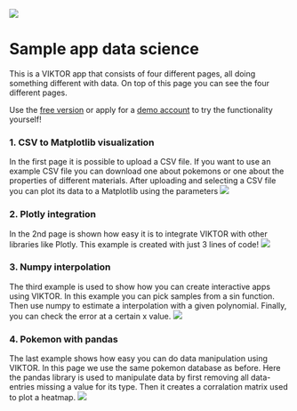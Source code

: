 ![](https://img.shields.io/badge/SDK-v14.0.0-blue) 

# Sample app data science
This is a VIKTOR app that consists of four different pages, all doing something different with data. On top of this 
page you can see the four different pages.

Use the [free version](https://www.viktor.ai/try-for-free) or apply for a [demo account](https://www.viktor.ai/try-for-free) to try the functionality yourself! 


### 1. CSV to Matplotlib visualization
In the first page it is possible to upload a CSV file. If you want to use an example CSV file you can download one about pokemons or one about the properties of different materials.
After uploading and selecting a CSV file you can plot its data to a Matplotlib using the parameters
![](manifest/pictures/csv_to_matplotlib.png)

### 2. Plotly integration
In the 2nd page is shown how easy it is to integrate VIKTOR with other libraries like Plotly. 
This example is created with just 3 lines of code!
![](manifest/pictures/gapminder.gif)

### 3. Numpy interpolation 
The third example is used to show how you can create interactive apps using VIKTOR. 
In this example you can pick samples from a sin function. 
Then use numpy to estimate a interpolation with a given polynomial. 
Finally, you can check the error at a certain x value.
![](manifest/pictures/numpy_interpolation.png)

### 4. Pokemon with pandas
The last example shows how easy you can do data manipulation using VIKTOR. 
In this page we use the same pokemon database as before. 
Here the pandas library is used to manipulate data by first removing all data-entries missing a value for its type. 
Then it creates a corralation matrix used to plot a heatmap.
![](manifest/pictures/pokemon.png)
